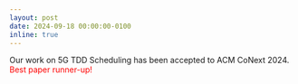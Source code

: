 ```yaml
---
layout: post
date: 2024-09-18 00:00:00-0100
inline: true
---
```


Our work on 5G TDD Scheduling has been accepted to ACM CoNext 2024. <span style="color:red">Best paper runner-up!</span>
